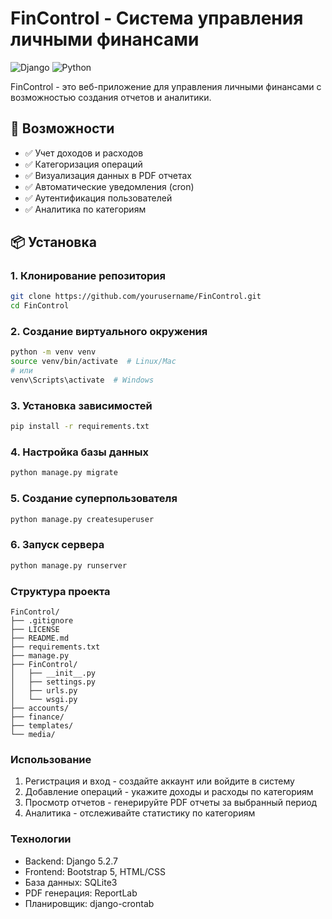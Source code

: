 # FinControl - Система управления личными финансами

![Django](https://img.shields.io/badge/Django-5.2.7-green)
![Python](https://img.shields.io/badge/Python-3.8+-blue)

FinControl - это веб-приложение для управления личными финансами с возможностью создания отчетов и аналитики.

## 🚀 Возможности

- ✅ Учет доходов и расходов
- ✅ Категоризация операций
- ✅ Визуализация данных в PDF отчетах
- ✅ Автоматические уведомления (cron)
- ✅ Аутентификация пользователей
- ✅ Аналитика по категориям

## 📦 Установка

### 1. Клонирование репозитория
```bash
git clone https://github.com/yourusername/FinControl.git
cd FinControl
```
### 2. Создание виртуального окружения
```bash
python -m venv venv
source venv/bin/activate  # Linux/Mac
# или
venv\Scripts\activate  # Windows
```
### 3. Установка зависимостей
```bash
pip install -r requirements.txt
```
### 4. Настройка базы данных
```bash
python manage.py migrate
```
### 5. Создание суперпользователя
```bash
python manage.py createsuperuser
```
### 6. Запуск сервера
```bash
python manage.py runserver
```
### Структура проекта
```
FinControl/
├── .gitignore
├── LICENSE
├── README.md
├── requirements.txt
├── manage.py
├── FinControl/
│   ├── __init__.py
│   ├── settings.py
│   ├── urls.py
│   └── wsgi.py
├── accounts/
├── finance/
├── templates/
└── media/
```
### Использование
1. Регистрация и вход - создайте аккаунт или войдите в систему
2. Добавление операций - укажите доходы и расходы по категориям
3. Просмотр отчетов - генерируйте PDF отчеты за выбранный период
4. Аналитика - отслеживайте статистику по категориям

### Технологии
- Backend: Django 5.2.7
- Frontend: Bootstrap 5, HTML/CSS
- База данных: SQLite3
- PDF генерация: ReportLab
- Планировщик: django-crontab
